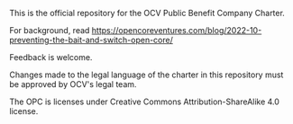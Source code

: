 This is the official repository for the OCV Public Benefit Company Charter.

For background, read https://opencoreventures.com/blog/2022-10-preventing-the-bait-and-switch-open-core/

Feedback is welcome.

Changes made to the legal language of the charter in this repository must be approved by OCV's legal team.

The OPC is licenses under Creative Commons Attribution-ShareAlike 4.0 license.
